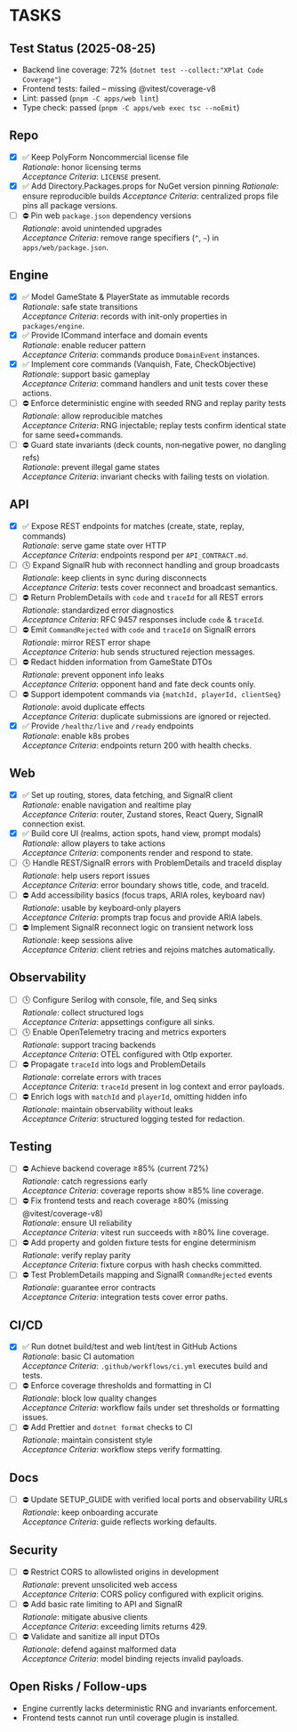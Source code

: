 # TASKS

## Test Status (2025-08-25)
- Backend line coverage: 72% (`dotnet test --collect:"XPlat Code Coverage"`)
- Frontend tests: failed – missing @vitest/coverage-v8
- Lint: passed (`pnpm -C apps/web lint`)
- Type check: passed (`pnpm -C apps/web exec tsc --noEmit`)

## Repo
- [x] ✅ Keep PolyForm Noncommercial license file  
  _Rationale_: honor licensing terms  
  _Acceptance Criteria_: `LICENSE` present.
- [x] ✅ Add Directory.Packages.props for NuGet version pinning
  _Rationale_: ensure reproducible builds
  _Acceptance Criteria_: centralized props file pins all package versions.
- [ ] ⛔ Pin web `package.json` dependency versions  
  _Rationale_: avoid unintended upgrades  
  _Acceptance Criteria_: remove range specifiers (`^`, `~`) in `apps/web/package.json`.

## Engine
- [x] ✅ Model GameState & PlayerState as immutable records  
  _Rationale_: safe state transitions  
  _Acceptance Criteria_: records with init-only properties in `packages/engine`.
- [x] ✅ Provide ICommand interface and domain events  
  _Rationale_: enable reducer pattern  
  _Acceptance Criteria_: commands produce `DomainEvent` instances.
- [x] ✅ Implement core commands (Vanquish, Fate, CheckObjective)  
  _Rationale_: support basic gameplay  
  _Acceptance Criteria_: command handlers and unit tests cover these actions.
- [ ] ⛔ Enforce deterministic engine with seeded RNG and replay parity tests  
  _Rationale_: allow reproducible matches  
  _Acceptance Criteria_: RNG injectable; replay tests confirm identical state for same seed+commands.
- [ ] ⛔ Guard state invariants (deck counts, non‑negative power, no dangling refs)  
  _Rationale_: prevent illegal game states  
  _Acceptance Criteria_: invariant checks with failing tests on violation.

## API
- [x] ✅ Expose REST endpoints for matches (create, state, replay, commands)  
  _Rationale_: serve game state over HTTP  
  _Acceptance Criteria_: endpoints respond per `API_CONTRACT.md`.
- [ ] 🕓 Expand SignalR hub with reconnect handling and group broadcasts  
  _Rationale_: keep clients in sync during disconnects  
  _Acceptance Criteria_: tests cover reconnect and broadcast semantics.
- [ ] ⛔ Return ProblemDetails with `code` and `traceId` for all REST errors  
  _Rationale_: standardized error diagnostics  
  _Acceptance Criteria_: RFC 9457 responses include `code` & `traceId`.
- [ ] ⛔ Emit `CommandRejected` with `code` and `traceId` on SignalR errors  
  _Rationale_: mirror REST error shape  
  _Acceptance Criteria_: hub sends structured rejection messages.
- [ ] ⛔ Redact hidden information from GameState DTOs  
  _Rationale_: prevent opponent info leaks  
  _Acceptance Criteria_: opponent hand and fate deck counts only.
- [ ] ⛔ Support idempotent commands via `{matchId, playerId, clientSeq}`  
  _Rationale_: avoid duplicate effects  
  _Acceptance Criteria_: duplicate submissions are ignored or rejected.
- [x] ✅ Provide `/healthz/live` and `/ready` endpoints  
  _Rationale_: enable k8s probes  
  _Acceptance Criteria_: endpoints return 200 with health checks.

## Web
- [x] ✅ Set up routing, stores, data fetching, and SignalR client  
  _Rationale_: enable navigation and realtime play  
  _Acceptance Criteria_: router, Zustand stores, React Query, SignalR connection exist.
- [x] ✅ Build core UI (realms, action spots, hand view, prompt modals)  
  _Rationale_: allow players to take actions  
  _Acceptance Criteria_: components render and respond to state.
- [ ] 🕓 Handle REST/SignalR errors with ProblemDetails and traceId display  
  _Rationale_: help users report issues  
  _Acceptance Criteria_: error boundary shows title, code, and traceId.
- [ ] ⛔ Add accessibility basics (focus traps, ARIA roles, keyboard nav)  
  _Rationale_: usable by keyboard‑only players  
  _Acceptance Criteria_: prompts trap focus and provide ARIA labels.
- [ ] ⛔ Implement SignalR reconnect logic on transient network loss  
  _Rationale_: keep sessions alive  
  _Acceptance Criteria_: client retries and rejoins matches automatically.

## Observability
- [ ] 🕓 Configure Serilog with console, file, and Seq sinks  
  _Rationale_: collect structured logs  
  _Acceptance Criteria_: appsettings configure all sinks.
- [ ] 🕓 Enable OpenTelemetry tracing and metrics exporters  
  _Rationale_: support tracing backends  
  _Acceptance Criteria_: OTEL configured with Otlp exporter.
- [ ] ⛔ Propagate `traceId` into logs and ProblemDetails  
  _Rationale_: correlate errors with traces  
  _Acceptance Criteria_: `traceId` present in log context and error payloads.
- [ ] ⛔ Enrich logs with `matchId` and `playerId`, omitting hidden info  
  _Rationale_: maintain observability without leaks  
  _Acceptance Criteria_: structured logging tested for redaction.

## Testing
- [ ] ⛔ Achieve backend coverage ≥85% (current 72%)  
  _Rationale_: catch regressions early  
  _Acceptance Criteria_: coverage reports show ≥85% line coverage.
- [ ] ⛔ Fix frontend tests and reach coverage ≥80% (missing @vitest/coverage-v8)  
  _Rationale_: ensure UI reliability  
  _Acceptance Criteria_: vitest run succeeds with ≥80% line coverage.
- [ ] ⛔ Add property and golden fixture tests for engine determinism  
  _Rationale_: verify replay parity  
  _Acceptance Criteria_: fixture corpus with hash checks committed.
- [ ] ⛔ Test ProblemDetails mapping and SignalR `CommandRejected` events  
  _Rationale_: guarantee error contracts  
  _Acceptance Criteria_: integration tests cover error paths.

## CI/CD
- [x] ✅ Run dotnet build/test and web lint/test in GitHub Actions  
  _Rationale_: basic CI automation  
  _Acceptance Criteria_: `.github/workflows/ci.yml` executes build and tests.
- [ ] ⛔ Enforce coverage thresholds and formatting in CI  
  _Rationale_: block low quality changes  
  _Acceptance Criteria_: workflow fails under set thresholds or formatting issues.
- [ ] ⛔ Add Prettier and `dotnet format` checks to CI  
  _Rationale_: maintain consistent style  
  _Acceptance Criteria_: workflow steps verify formatting.

## Docs
- [ ] ⛔ Update SETUP_GUIDE with verified local ports and observability URLs  
  _Rationale_: keep onboarding accurate  
  _Acceptance Criteria_: guide reflects working defaults.

## Security
- [ ] ⛔ Restrict CORS to allowlisted origins in development  
  _Rationale_: prevent unsolicited web access  
  _Acceptance Criteria_: CORS policy configured with explicit origins.
- [ ] ⛔ Add basic rate limiting to API and SignalR  
  _Rationale_: mitigate abusive clients  
  _Acceptance Criteria_: exceeding limits returns 429.
- [ ] ⛔ Validate and sanitize all input DTOs  
  _Rationale_: defend against malformed data  
  _Acceptance Criteria_: model binding rejects invalid payloads.

## Open Risks / Follow-ups
- Engine currently lacks deterministic RNG and invariants enforcement.
- Frontend tests cannot run until coverage plugin is installed.
